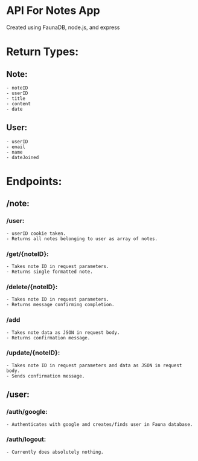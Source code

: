 # API For Notes App

Created using FaunaDB, node.js, and express

# Return Types:
## Note:
    - noteID
    - userID
    - title
    - content
    - date
## User:
    - userID
    - email
    - name
    - dateJoined

# Endpoints:
## /note:
### /user:
    - userID cookie taken.
    - Returns all notes belonging to user as array of notes.
### /get/{noteID}:
    - Takes note ID in request parameters.
    - Returns single formatted note.
### /delete/{noteID}:
    - Takes note ID in request parameters.
    - Returns message confirming completion.
### /add
    - Takes note data as JSON in request body.
    - Returns confirmation message.
### /update/{noteID}:
    - Takes note ID in request parameters and data as JSON in request body.
    - Sends confirmation message.
## /user:
### /auth/google:
    - Authenticates with google and creates/finds user in Fauna database.
### /auth/logout:
    - Currently does absolutely nothing.
